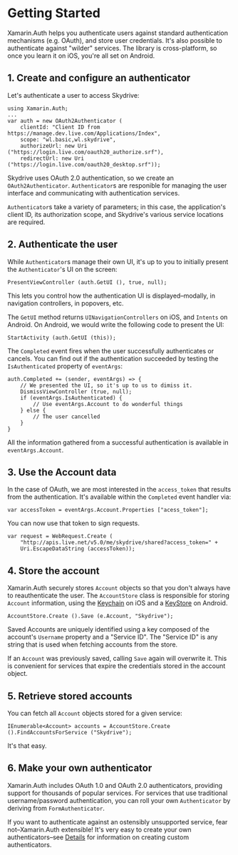 # Getting Started

Xamarin.Auth helps you authenticate users against standard authentication mechanisms (e.g. OAuth), and store user credentials. It's also possible to authenticate against "wilder" services. The library is cross-platform, so once you learn it on iOS, you're all set on Android.




## 1. Create and configure an authenticator

Let's authenticate a user to access Skydrive:

    using Xamarin.Auth;
    ...
	var auth = new OAuth2Authenticator (
		clientId: "Client ID from https://manage.dev.live.com/Applications/Index",
		scope: "wl.basic,wl.skydrive",
		authorizeUrl: new Uri ("https://login.live.com/oauth20_authorize.srf"),
		redirectUrl: new Uri ("https://login.live.com/oauth20_desktop.srf"));

Skydrive uses OAuth 2.0 authentication, so we create an `OAuth2Authenticator`. `Authenticator`s are responible for managing the user interface and communicating with authentication services.

`Authenticator`s take a variety of parameters; in this case, the application's client ID, its authorization scope, and Skydrive's various service locations are required.




## 2. Authenticate the user

While `Authenticator`s manage their own UI, it's up to you to initially present the `Authenticator`'s UI on the screen:

	PresentViewController (auth.GetUI (), true, null);

This lets you control how the authentication UI is displayed–modally, in navigation controllers, in popovers, etc.

The `GetUI` method returns `UINavigationControllers` on iOS, and `Intents` on Android. On Android, we would write the following code to present the UI:

	StartActivity (auth.GetUI (this));

The `Completed` event fires when the user successfully authenticates or cancels. You can find out if the authentication succeeded by testing the `IsAuthenticated` property of `eventArgs`:

	auth.Completed += (sender, eventArgs) => {
		// We presented the UI, so it's up to us to dimiss it.
		DismissViewController (true, null);
		if (eventArgs.IsAuthenticated) {
			// Use eventArgs.Account to do wonderful things
		} else {
			// The user cancelled
		}
	}


All the information gathered from a successful authentication is available in `eventArgs.Account`.




## 3. Use the Account data

In the case of OAuth, we are most interested in the `access_token` that results from the authentication. It's available within the `Completed` event handler via:

	var accessToken = eventArgs.Account.Properties ["acess_token"];

You can now use that token to sign requests.

	var request = WebRequest.Create (
		"http://apis.live.net/v5.0/me/skydrive/shared?access_token=" +
		Uri.EscapeDataString (accessToken));




## 4. Store the account

Xamarin.Auth securely stores `Account` objects so that you don't always have to reauthenticate the user. The `AccountStore` class is responsible for storing `Account` information, using the [Keychain](https://developer.apple.com/library/ios/#documentation/security/Reference/keychainservices/Reference/reference.html) on iOS and a [KeyStore](http://developer.android.com/reference/java/security/KeyStore.html) on Android.

	AccountStore.Create ().Save (e.Account, "Skydrive");

Saved Accounts are uniquely identified using a key composed of the account's `Username` property and a "Service ID". The "Service ID" is any string that is used when fetching accounts from the store.

If an `Account` was previously saved, calling `Save` again will overwrite it. This is convenient for services that expire the credentials stored in the account object.




## 5. Retrieve stored accounts

You can fetch all `Account` objects stored for a given service:

	IEnumerable<Account> accounts = AccountStore.Create ().FindAccountsForService ("Skydrive");

It's that easy.




## 6. Make your own authenticator

Xamarin.Auth includes OAuth 1.0 and OAuth 2.0 authenticators, providing support for thousands of popular services. For services that use traditional username/password authentication, you can roll your own `Authenticator` by deriving from `FormAuthenticator`.

If you want to authenticate against an ostensibly unsupported service, fear not–Xamarin.Auth extensible! It's very easy to create your own authenticators–see <a href="Details.md">Details</a> for information on creating custom authenticators.


